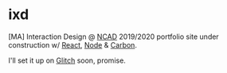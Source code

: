 # ixd

[MA] Interaction Design @ [NCAD](https://www.ncad.ie/postgraduate/school-of-design/ma-interaction-design/) 2019/2020 portfolio site under construction w/ [React](https://reactjs.org/), [Node](https://nodejs.org/en/) & [Carbon](https://www.carbondesignsystem.com/).

I'll set it up on [Glitch](https://glitch.com/) soon, promise.
